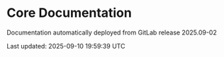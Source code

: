 # Core Documentation

Documentation automatically deployed from GitLab release 2025.09-02

Last updated: 2025-09-10 19:59:39 UTC
